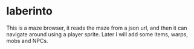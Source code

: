 laberinto
=========

This is a maze browser, it reads the maze from a json url, and then it can navigate around using a player sprite. Later I will add some items, warps, mobs and NPCs.

